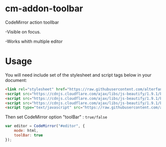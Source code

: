 # cm-addon-toolbar

CodeMirror action toollbar

-Visible on focus.

-Works whith multiple editor

# Usage

You will need include set of the stylesheet and script tags below in your document:

```html
<link rel="stylesheet" href="https://raw.githubusercontent.com/alterfan/cm-toolbar-addon/master/cm-addon-minimap.css"/>
<script src="https://cdnjs.cloudflare.com/ajax/libs/js-beautify/1.9.1/beautify.js"></script>
<script src="https://cdnjs.cloudflare.com/ajax/libs/js-beautify/1.9.1/beautify-css.js"></script>
<script src="https://cdnjs.cloudflare.com/ajax/libs/js-beautify/1.9.1/beautify-html.js"></script>
<script	type="text/javascript" src="https://raw.githubusercontent.com/alterfan/cm-toolbar-addon/master/cm-addon-minimap.js"></script>
```

Then set CodeMirror option "toolBar" : `true/false`

```javascript
var editor = CodeMirror("#editor", {
	mode: html,
	toolBar: true
});
```
